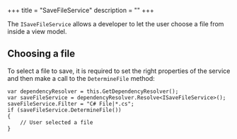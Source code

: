 +++
title = "SaveFileService" 
description = ""
+++

The `ISaveFileService` allows a developer to let the user choose a file from inside a view model.

## Choosing a file

To select a file to save, it is required to set the right properties of the service and then make a call to the `DetermineFile` method:

```
var dependencyResolver = this.GetDependencyResolver();
var saveFileService = dependencyResolver.Resolve<ISaveFileService>();
saveFileService.Filter = "C# File|*.cs";
if (saveFileService.DetermineFile())
{
    // User selected a file
}
```
